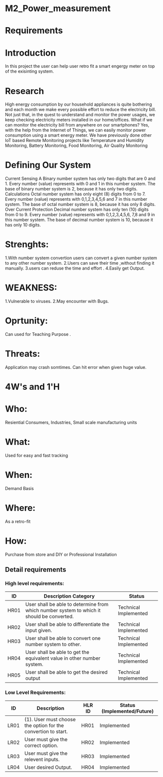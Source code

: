 
# M2_Power_measurement

# Requirements
# Introduction
In this project the user can help user retro fit a smart engergy meter on top of the exisinting system.

# Research
High energy consumption by our household appliances is quite bothering and each month we make every possible effort to reduce the electricity bill. Not just that, in the quest to understand and monitor the power usages, we keep checking electricity meters installed in our home/offices. What if we can monitor the electricity bill from anywhere on our smartphones? Yes, with the help from the Internet of Things, we can easily monitor power consumption using a smart energy meter. We have previously done other IoT based Remote Monitoring projects like Temperature and Humidity Monitoring, Battery Monitoring, Food Monitoring, Air Quality Monitoring

# Defining Our System
Current Sensing A Binary number system has only two digits that are 0 and 1. Every number (value) represents with 0 and 1 in this number system. The base of binary number system is 2, because it has only two digits.
Calculations Octal number system has only eight (8) digits from 0 to 7. Every number (value) represents with 0,1,2,3,4,5,6 and 7 in this number system. The base of octal number system is 8, because it has only 8 digits.
Over Current Protection Decimal number system has only ten (10) digits from 0 to 9. Every number (value) represents with 0,1,2,3,4,5,6, 7,8 and 9 in this number system. The base of decimal number system is 10, because it has only 10 digits.

# Strenghts:
1.With number system convertion users can convert a given number system to any other number system. 2.Users can save their time ,without finding it manually. 3.users can reduse the time and effort . 4.Easily get Output.

# WEAKNESS:
1.Vulnerable to viruses. 2.May encounter with Bugs.

# Oprtunity:
Can used for Teaching Purpose
.
# Threats:
Application may crash somtimes.
Can hit error when given huge value.
# 4W's and 1'H
# Who:
Resiential Consumers, Industries, Small scale manufacturing units

# What:
Used for easy and fast tracking

# When:
Demand Basis

# Where:
As a retro-fit

# How:
Purchase from store and DIY or Professional Installation

## Detail requirements
### High level requirements:
| ID |	Description	Category	| Status |
| --- | ------| --- |
| HR01 |	User shall be able to determine from which number system to which it should be converted. |	Technical	Implemented |
| HR02 |	User shall be able to differentiate the input given. |	Technical	Implemented |
| HR03 |	User shall be able to convert one number system to other. |	Technical	Implemented |
| HR04 |	User shall be able to get the equivalent value in other number system. |	Technical	Implemented |
| HR05 |	User shall be able to get the desired output |	Technical	Implemented |

### Low Level Requirements:

| ID |	Description	| HLR ID	| Status (Implemented/Future) |
| --- | ------- | --- | --- |
| LR01 |	(1). User must choose the option for the convertion to start. |	HR01 |	Implemented |
| LR02 |	User must give the correct option. | HR02 |	Implemented |
| LR03 |	User must give the relevent inputs.	| HR03 |	Implemented |
| LR04 |	User desired Output. |	HR04 |	Implemented |
